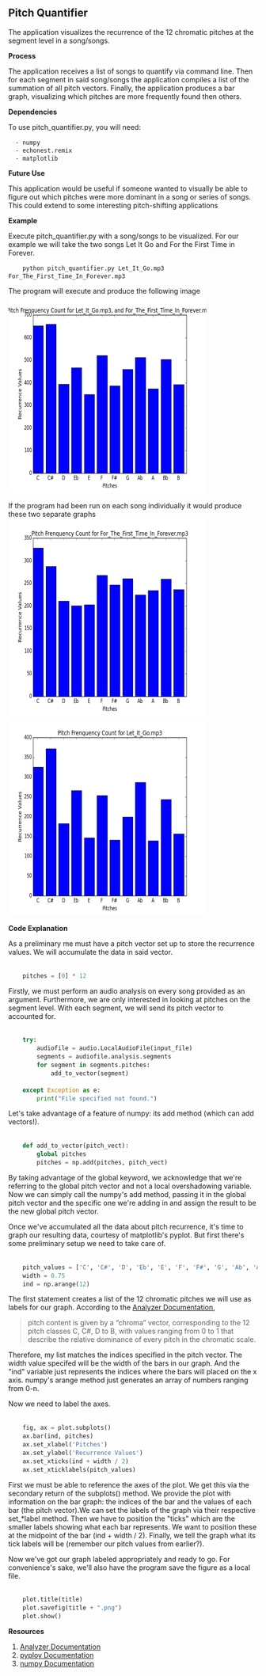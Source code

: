 ## Pitch Quantifier ##

The application visualizes the recurrence of the 12 chromatic pitches at the segment level in a song/songs.

**Process**

The application receives a list of songs to quantify via command line. Then for each segment in said song/songs the application compiles a list of the summation of all pitch vectors. Finally, the application produces a bar graph, visualizing which pitches are more frequently found then others.

**Dependencies**

To use pitch_quantifier.py, you will need:

      - numpy
      - echonest.remix
      - matplotlib

**Future Use**

This application would be useful if someone wanted to visually be able to figure out which pitches were more dominant in a song or series of songs. This could extend to some interesting pitch-shifting applications

**Example**

Execute pitch_quantifier.py with a song/songs to be visualized. For our example we will take the two songs Let It Go and For the First Time in Forever.

```
    python pitch_quantifier.py Let_It_Go.mp3 For_The_First_Time_In_Forever.mp3
```

The program will execute and produce the following image
<img src="https://github.com/Bryconc/CS3535/blob/master/Research%20Module%201/Pitch%20Frenquency%20Count%20for%20Let_It_Go.mp3,%20and%20For_The_First_Time_In_Forever.mp3.png?raw=true" alt="Pitch Quantified Graph Example" width="400" height="400">

If the program had been run on each song individually it would produce these two separate graphs
<img src="https://github.com/Bryconc/CS3535/blob/master/Research%20Module%201/Pitch%20Frenquency%20Count%20for%20For_The_First_Time_In_Forever.mp3.png?raw=true" alt="Pitch Quantified Graph Example - First Time" width="400" height="400">
<img src="https://github.com/Bryconc/CS3535/blob/master/Research%20Module%201/Pitch%20Frenquency%20Count%20for%20Let_It_Go.mp3.png?raw=true" alt="Pitch Quantified Graph Example - Let It Go" width="400" height="400">

**Code Explanation**

As a preliminary me must have a pitch vector set up to store the recurrence values. We will accumulate the data in said vector.

```python

    pitches = [0] * 12
```

Firstly, we must perform an audio analysis on every song provided as an argument. Furthermore, we are only interested in looking at pitches on the segment level. With each segment, we will send its pitch vector to accounted for.

```python

    try:
        audiofile = audio.LocalAudioFile(input_file)
        segments = audiofile.analysis.segments
        for segment in segments.pitches:
            add_to_vector(segment)

    except Exception as e:
        print("File specified not found.")
```

Let's take advantage of a feature of numpy: its add method (which can add vectors!).

```python

    def add_to_vector(pitch_vect):
        global pitches
        pitches = np.add(pitches, pitch_vect)
```
By taking advantage of the global keyword, we acknowledge that we're referring to the global pitch vector and not a local overshadowing variable. Now we can simply call the numpy's add method, passing it in the global pitch vector and the specific one we're adding in and assign the result to be the new global pitch vector.

Once we've accumulated all the data about pitch recurrence, it's time to graph our resulting data, courtesy of matplotlib's pyplot. But first there's some preliminary setup we need to take care of.

```python

    pitch_values = ['C', 'C#', 'D', 'Eb', 'E', 'F', 'F#', 'G', 'Ab', 'A', 'Bb', 'B']
    width = 0.75
    ind = np.arange(12)
```

The first statement creates a list of the 12 chromatic pitches we will use as labels for our graph. According to the [Analyzer Documentation],

>pitch content is given by a “chroma” vector, corresponding to the 12 pitch classes C, C#, D to B, with values ranging
from 0 to 1 that describe the relative dominance of every pitch in the chromatic scale.

Therefore, my list matches the indices specified in the pitch vector. The width value specifed will be the width of the bars in our graph. And the "ind" variable just represents the indices where the bars will placed on the x axis. numpy's arange method just generates an array of numbers ranging from 0-n.

Now we need to label the axes.
```python

    fig, ax = plot.subplots()
    ax.bar(ind, pitches)
    ax.set_xlabel('Pitches')
    ax.set_ylabel('Recurrence Values')
    ax.set_xticks(ind + width / 2)
    ax.set_xticklabels(pitch_values)
```

First we must be able to reference the axes of the plot. We get this via the secondary return of the subplots() method. We provide the plot with information on the bar graph: the indices of the bar and the values of each bar (the pitch vector).We can set the labels of the graph via their respective set_*label method. Then we have to position the "ticks" which are the smaller labels showing what each bar represents. We want to position these at the midpoint of the bar (ind + width / 2). Finally, we tell the graph what its tick labels will be (remember our pitch values from earlier?).

Now we've got our graph labeled appropriately and ready to go. For convenience's sake, we'll also have the program save the figure as a local file.

```python

    plot.title(title)
    plot.savefig(title + ".png")
    plot.show()
```


**Resources**

1. [Analyzer Documentation]
2. [pyploy Documentation]
3. [numpy Documentation]


[Analyzer Documentation]: http://developer.echonest.com/docs/v4/_static/AnalyzeDocumentation.pdf
[pyploy Documentation]: http://matplotlib.org/api/pyplot_api.html
[numpy Documentation]: http://docs.scipy.org/doc/
